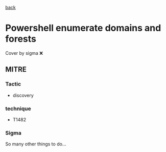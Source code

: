 [back](../index.md)
# Powershell enumerate domains and forests
Cover by sigma :x: 

## MITRE
### Tactic
  - discovery

### technique
  - T1482

### Sigma

 So many other things to do...
